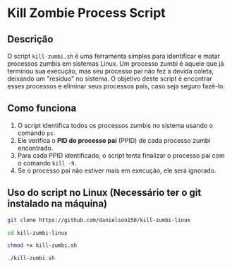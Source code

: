 # Kill Zombie Process Script

## Descrição

O script `kill-zumbi.sh` é uma ferramenta simples para identificar e matar processos zumbis em sistemas Linux. Um processo zumbi é aquele que já terminou sua execução, mas seu processo pai não fez a devida coleta, deixando um "resíduo" no sistema. O objetivo deste script é encontrar esses processos e eliminar seus processos pais, caso seja seguro fazê-lo.

## Como funciona

1. O script identifica todos os processos zumbis no sistema usando o comando `ps`.
2. Ele verifica o **PID do processo pai** (PPID) de cada processo zumbi encontrado.
3. Para cada PPID identificado, o script tenta finalizar o processo pai com o comando `kill -9`.
4. Se o processo pai não estiver mais em execução, ele será ignorado.

## Uso do script no Linux (Necessário ter o git instalado na máquina)

```bash
git clone https://github.com/danielson150/kill-zumbi-linux
```
```bash
cd kill-zumbi-linux
```
```bash
chmod +x kill-zumbi.sh
```
```bash
./kill-zumbi.sh




